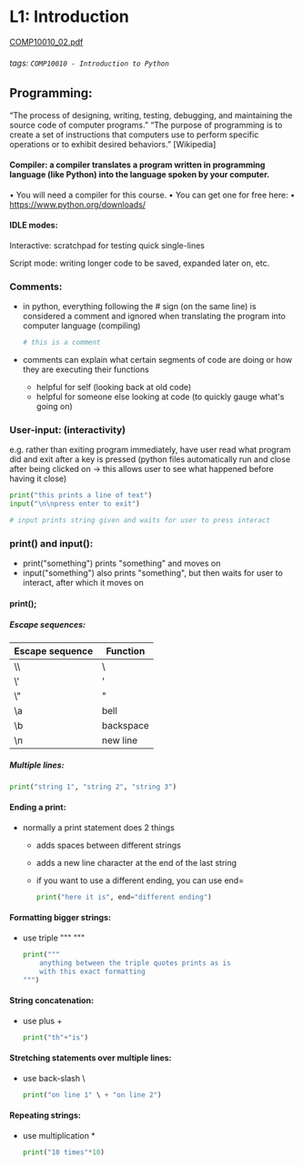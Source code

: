 # L1: Introduction
[COMP10010_02.pdf](https://s3-us-west-2.amazonaws.com/secure.notion-static.com/91a4565b-cd4f-4c49-8ed2-ae9a9f08f8da/COMP10010_02.pdf)
###### tags: `COMP10010 - Introduction to Python`

## **Programming:** 
“The process of designing, writing, testing, debugging, and maintaining the source code of computer programs.”
“The purpose of programming is to create a set of instructions that computers use to perform specific operations or to exhibit desired behaviors.” [Wikipedia]

#### **Compiler:** a compiler translates a program written in programming language (like Python) into the language spoken by your computer.
• You will need a compiler for this course.
• You can get one for free here:
• https://www.python.org/downloads/

#### **IDLE modes:**

Interactive: scratchpad for testing quick single-lines

Script mode: writing longer code to be saved, expanded later on, etc.

### **Comments:**

- in python, everything following the # sign (on the same line) is considered a comment and ignored when translating the program into computer language (compiling)
    
    ```python
    # this is a comment
    ```
    
- comments can explain what certain segments of code are doing or how they are executing their functions
    - helpful for self (looking back at old code)
    - helpful for someone else looking at code (to quickly gauge what's going on)
    

### **User-input: (interactivity)**

e.g. rather than exiting program immediately, have user read what program did and exit after a key is pressed (python files automatically run and close after being clicked on → this allows user to see what happened before having it close)

```python
print("this prints a line of text")
input("\n\npress enter to exit")

# input prints string given and waits for user to press interact
```

### **print() and input():**

- print("something") prints "something" and moves on
- input("something") also prints "something", but then waits for user to interact, after which it moves on

#### **print();**

##### Escape sequences:

| Escape sequence | Function |
| -------- | -------- | 
|\\\       |\         | 
|\\'       |'         |
|\\"       |"         |
|\\a       |bell      |
|\\b       |backspace |
|\\n       |new line  |

##### Multiple lines:

```python
print("string 1", "string 2", "string 3")
```

#### Ending a print:
- normally a print statement does 2 things
    - adds spaces between different strings
    - adds a new line character at the end of the last string
    - if you want to use a different ending, you can use end=
    
        ```python
        print("here it is", end="different ending")
        ```    

#### Formatting bigger strings:

- use triple """ """
    
    ```python
    print("""
    	anything between the triple quotes prints as is
    	with this exact formatting
    """)
    ```

#### String concatenation:

- use plus +
    
    ```python
    print("th"+"is")
    ```
    
#### Stretching statements over multiple lines:

- use back-slash \
    
    ```python
    print("on line 1" \ + "on line 2")
    ```
    
#### Repeating strings:

- use multiplication *
    
    ```python
    print("10 times"*10)
    ```
